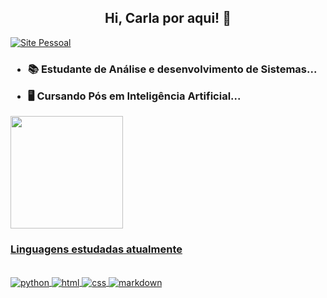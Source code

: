 <h2 align = "center"> Hi, Carla por aqui!  👋 </h2>

[![Site Pessoal](https://img.shields.io/website-up-down-green-red/http/monip.org.svg)](https://karlaalmeida.tech/)

<div>
<h3 align = "left">

- 📚  Estudante de Análise e desenvolvimento de Sistemas...

- 🖥️  Cursando Pós em Inteligência Artificial...
 </h3>
 </div>
 <div>
  <a href="https://github.com/carlaallmeida">
  <img align="center" height="180em" src="https://github-readme-stats.vercel.app/api?username=carlaallmeida&show_icons=true&theme=tokyonight&include_all_commits=true&count_private=true"/>
 <div> 
 
  ###  Linguagens estudadas atualmente

  <div style="display: inline_block"><br> 
  <img align="center" alt="python"  <img src="https://img.shields.io/badge/Python-14354C?style=for-the-badge&logo=python&logoColor=white">   
  <img align="center" alt="html"  <img src="https://img.shields.io/badge/HTML5-E34F26?style=for-the-badge&logo=html5&logoColor=white" />
  <img align="center" alt="css"  <img src="https://img.shields.io/badge/CSS-239120?&style=for-the-badge&logo=css3&logoColor=white" />
  <img align="center" alt="markdown"  <img src="https://img.shields.io/badge/Markdown-000000?style=for-the-badge&logo=markdown&logoColor=white" />
